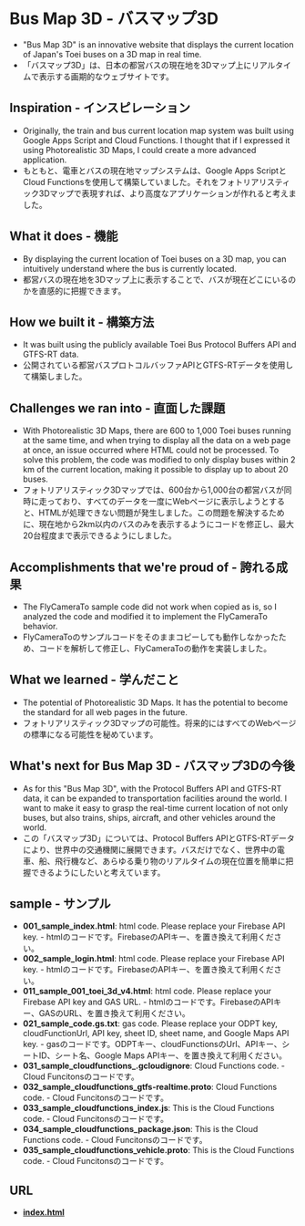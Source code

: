 ﻿# Bus Map 3D - バスマップ3D
- "Bus Map 3D" is an innovative website that displays the current location of Japan's Toei buses on a 3D map in real time.
- 「バスマップ3D」は、日本の都営バスの現在地を3Dマップ上にリアルタイムで表示する画期的なウェブサイトです。

## Inspiration - インスピレーション
- Originally, the train and bus current location map system was built using Google Apps Script and Cloud Functions. I thought that if I expressed it using Photorealistic 3D Maps, I could create a more advanced application.
- もともと、電車とバスの現在地マップシステムは、Google Apps ScriptとCloud Functionsを使用して構築していました。それをフォトリアリスティック3Dマップで表現すれば、より高度なアプリケーションが作れると考えました。

## What it does - 機能
- By displaying the current location of Toei buses on a 3D map, you can intuitively understand where the bus is currently located.
- 都営バスの現在地を3Dマップ上に表示することで、バスが現在どこにいるのかを直感的に把握できます。

## How we built it - 構築方法
- It was built using the publicly available Toei Bus Protocol Buffers API and GTFS-RT data.
- 公開されている都営バスプロトコルバッファAPIとGTFS-RTデータを使用して構築しました。

## Challenges we ran into - 直面した課題
- With Photorealistic 3D Maps, there are 600 to 1,000 Toei buses running at the same time, and when trying to display all the data on a web page at once, an issue occurred where HTML could not be processed. To solve this problem, the code was modified to only display buses within 2 km of the current location, making it possible to display up to about 20 buses.
- フォトリアリスティック3Dマップでは、600台から1,000台の都営バスが同時に走っており、すべてのデータを一度にWebページに表示しようとすると、HTMLが処理できない問題が発生しました。この問題を解決するために、現在地から2km以内のバスのみを表示するようにコードを修正し、最大20台程度まで表示できるようにしました。

## Accomplishments that we're proud of - 誇れる成果
- The FlyCameraTo sample code did not work when copied as is, so I analyzed the code and modified it to implement the FlyCameraTo behavior.
- FlyCameraToのサンプルコードをそのままコピーしても動作しなかったため、コードを解析して修正し、FlyCameraToの動作を実装しました。

## What we learned - 学んだこと
- The potential of Photorealistic 3D Maps. It has the potential to become the standard for all web pages in the future.
- フォトリアリスティック3Dマップの可能性。将来的にはすべてのWebページの標準になる可能性を秘めています。

## What's next for Bus Map 3D - バスマップ3Dの今後
- As for this "Bus Map 3D", with the Protocol Buffers API and GTFS-RT data, it can be expanded to transportation facilities around the world. I want to make it easy to grasp the real-time current location of not only buses, but also trains, ships, aircraft, and other vehicles around the world.
- この「バスマップ3D」については、Protocol Buffers APIとGTFS-RTデータにより、世界中の交通機関に展開できます。バスだけでなく、世界中の電車、船、飛行機など、あらゆる乗り物のリアルタイムの現在位置を簡単に把握できるようにしたいと考えています。

## sample - サンプル
- **001_sample_index.html**: html code. Please replace your Firebase API key. - htmlのコードです。FirebaseのAPIキー、を置き換えて利用ください。
- **002_sample_login.html**: html code. Please replace your Firebase API key. - htmlのコードです。FirebaseのAPIキー、を置き換えて利用ください。
- **011_sample_001_toei_3d_v4.html**: html code. Please replace your Firebase API key and GAS URL. - htmlのコードです。FirebaseのAPIキー、GASのURL、を置き換えて利用ください。
- **021_sample_code.gs.txt**: gas code. Please replace your ODPT key, cloudFunctionUrl, API key, sheet ID, sheet name, and Google Maps API key. - gasのコードです。ODPTキー、cloudFunctionsのUrl、APIキー、シートID、シート名、Google Maps APIキー、を置き換えて利用ください。
- **031_sample_cloudfunctions_.gcloudignore**: Cloud Functions code. - Cloud Funcitonsのコードです。
- **032_sample_cloudfunctions_gtfs-realtime.proto**: Cloud Functions code. - Cloud Funcitonsのコードです。
- **033_sample_cloudfunctions_index.js**: This is the Cloud Functions code. - Cloud Funcitonsのコードです。
- **034_sample_cloudfunctions_package.json**: This is the Cloud Functions code. - Cloud Funcitonsのコードです。
- **035_sample_cloudfunctions_vehicle.proto**: This is the Cloud Functions code. - Cloud Funcitonsのコードです。

## URL
- **[index.html](https://kickboxerj0322.github.io/bus-map-3d/)**
